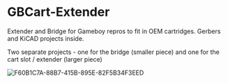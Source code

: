 # GBCart-Extender
Extender and Bridge for Gameboy repros to fit in OEM cartridges. Gerbers and KiCAD projects inside.

Two separate projects - one for the bridge (smaller piece) and one for the cart slot / extender (larger piece)

![F60B1C7A-88B7-415B-895E-82F5B34F3EED](https://user-images.githubusercontent.com/31223405/178054731-22a671dd-7f06-425c-a2c6-109d574dfc67.jpg)
